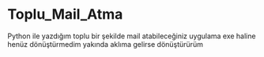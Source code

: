 # Toplu_Mail_Atma

Python ile yazdığım toplu bir şekilde mail atabileceğiniz uygulama exe haline henüz dönüştürmedim yakında aklıma gelirse dönüştürürüm
